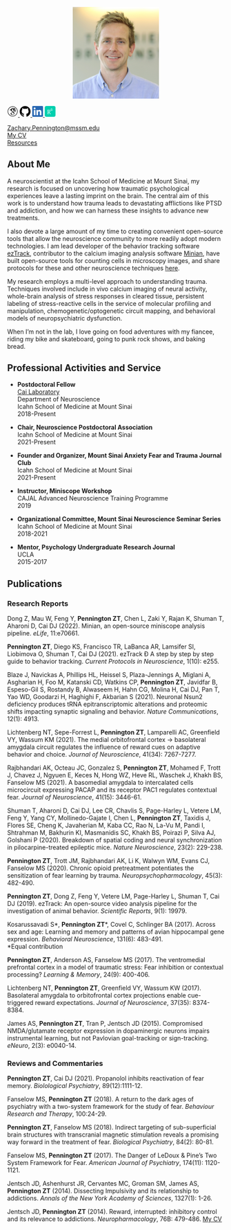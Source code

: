 <p align="center">
  <img width="200" src="./images/zPennington_HS_pic.JPG">
</p>

<p align="left">
   
  <a href="https://scholar.google.com/citations?hl=en&user=yZ1dyEoAAAAJ">
    <img width="25" src="./images/GS_100px.png"> 
  </a>
  
  <a href="https://github.com/ZachPenn">
    <img width="25" src="./images/GH_100px.png"> 
  </a>
  
  <a href="https://www.linkedin.com/in/zach-pennington-3b76b321a/">
    <img width="25" src="./images/LN_100px.png">
  </a>
  
  <a href="https://www.researchgate.net/profile/Zachary-Pennington">
    <img width="25" src="./images/RG_100px.png">
  </a> 
  
</p>

Zachary.Pennington@mssm.edu  
[My CV](./ZPennington_CV.pdf)   
[Resources](https://github.com/ZachPenn/Resources/wiki)

## About Me

A neuroscientist at the Icahn School of Medicine at Mount Sinai, my research is focused on uncovering how traumatic psychological experiences leave a lasting imprint on the brain.  The central aim of this work is to understand how trauma leads to devastating afflictions like PTSD and addiction, and how we can harness these insights to advance new treatments.

I also devote a large amount of my time to creating convenient open-source tools that allow the neuroscience community to more readily adopt modern technologies.  I am lead developer of the behavior tracking software [ezTrack](https://github.com/DeniseCaiLab/ezTrack), contributor to the calcium imaging analysis software [Minian](https://github.com/denisecailab/minian), have built open-source tools for counting cells in microscopy images, and share protocols for these and other neuroscience techniques [here](https://github.com/ZachPenn/Resources/wiki).  

My research employs a multi-level approach to understanding trauma.  Techniques involved include in vivo calcium imaging of neural activity, whole-brain analysis of stress responses in cleared tissue, persistent labeling of stress-reactive cells in the service of molecular profiling and manipulation, chemogenetic/optogenetic circuit mapping, and behavioral models of neuropsychiatric dysfunction.

When I’m not in the lab, I love going on food adventures with my fiancee, riding my bike and skateboard, going to punk rock shows, and baking bread.

## Professional Activities and Service

* **Postdoctoral Fellow**    
  [Cai Laboratory](http://labs.neuroscience.mssm.edu/project/cai-lab/)  
  Department of Neuroscience  
  Icahn School of Medicine at Mount Sinai  
  2018-Present

* **Chair, Neuroscience Postdoctoral Association**  
  Icahn School of Medicine at Mount Sinai  
  2021-Present

* **Founder and Organizer, Mount Sinai Anxiety Fear and Trauma Journal Club**  
  Icahn School of Medicine at Mount Sinai  
  2021-Present

* **Instructor, Miniscope Workshop**  
  CAJAL Advanced Neuroscience Training Programme  
  2019

* **Organizational Committee, Mount Sinai Neuroscience Seminar Series**  
  Icahn School of Medicine at Mount Sinai  
  2018-2021

* **Mentor, Psychology Undergraduate Research Journal**  
  UCLA  
  2015-2017

## Publications

### Research Reports

Dong Z, Mau W, Feng Y, **Pennington ZT**, Chen L, Zaki Y, Rajan K, Shuman T, Aharoni D, Cai DJ (2022). Minian, an open-source miniscope analysis pipeline. *eLife*, 11:e70661. 

**Pennington ZT**, Diego KS, Francisco TR, LaBanca AR, Lamsifer SI, Liobimova O, Shuman T, Cai DJ (2021). ezTrack Ð A step by step by step guide to behavior tracking. *Current Protocols in Neuroscience*, 1(10): e255.

Blaze J, Navickas A, Phillips HL, Heissel S, Plaza-Jennings A, Miglani A, Asgharian H, Foo M, Katanski CD, Watkins CP, **Pennington ZT**, Javidfar B, Espeso-Gil S, Rostandy B, Alwaseem H, Hahn CG, Molina H, Cai DJ, Pan T, Yao WD, Goodarzi H, Haghighi F, Akbarian S (2021). Neuronal Nsun2 deficiency produces tRNA epitranscriptomic alterations and proteomic shifts impacting synaptic signaling and behavior. *Nature Communications*, 12(1): 4913.

Lichtenberg NT, Sepe-Forrest L, **Pennington ZT**, Lamparelli AC, Greenfield VY, Wassum KM (2021).  The medial orbitofrontal cortex &#8594; basolateral amygdala circuit regulates the influence of reward cues on adaptive behavior and choice.  *Journal of Neuroscience*, 41(34): 7267-7277.

Rajbhandari AK, Octeau JC, Gonzalez S, **Pennington ZT**, Mohamed F, Trott J, Chavez J, Ngyuen E, Keces N, Hong WZ, Heve RL, Waschek J, Khakh BS, Fanselow MS (2021). A basomedial amygdala to intercalated cells microcircuit expressing PACAP and its receptor PAC1 regulates contextual fear. *Journal of Neuroscience*, 41(15): 3446-61.

Shuman T, Aharoni D, Cai DJ, Lee CR, Chavlis S, Page-Harley L, Vetere LM, Feng Y, Yang CY, Mollinedo-Gajate I, Chen L, **Pennington ZT**, Taxidis J, Flores SE, Cheng K, Javaherian M, Kaba CC, Rao N, La-Vu M, Pandi I, Shtrahman M, Bakhurin KI, Masmanidis SC, Khakh BS, Poirazi P, Silva AJ, Golshani P (2020). Breakdown of spatial coding and neural synchronization in pilocarpine-treated epileptic mice.  *Nature Neuroscience*, 23(2): 229-238. 

**Pennington ZT**, Trott JM, Rajbhandari AK, Li K, Walwyn WM, Evans CJ, Fanselow MS (2020). Chronic opioid pretreatment potentiates the sensitization of fear learning by trauma. *Neuropsychopharmacology*, 45(3): 482-490.

**Pennington ZT**, Dong Z, Feng Y, Vetere LM, Page-Harley L, Shuman T, Cai DJ (2019). ezTrack: An open-source video analysis pipeline for the investigation of animal behavior. *Scientific Reports*, 9(1): 19979. 

Kosarussavadi S\*, **Pennington ZT**\*, Covel C, Schlinger BA (2017).   Across sex and age: Learning and memory and patterns of avian hippocampal gene expression.  *Behavioral Neuroscience*, 131(6): 483-491.  
\*Equal contribution

**Pennington ZT**, Anderson AS, Fanselow MS (2017).  The ventromedial prefrontal cortex in a model of traumatic stress: Fear inhibition or contextual processing?  *Learning & Memory*, 24(9): 400-406.

Lichtenberg NT, **Pennington ZT**, Greenfield VY, Wassum KW (2017).  Basolateral amygdala to orbitofrontal cortex projections enable cue-triggered reward expectations.  *Journal of Neuroscience*, 37(35): 8374-8384.

James AS, **Pennington ZT**, Tran P, Jentsch JD (2015).  Compromised NMDA/glutamate receptor expression in dopaminergic neurons impairs instrumental learning, but not Pavlovian goal-tracking or sign-tracking.  *eNeuro*,  2(3): e0040-14.

### Reviews and Commentaries

**Pennington ZT**, Cai DJ (2021). Propanolol inhibits reactivation of fear memory.  *Biolological Psychiatry*, 89(12):1111-12.

Fanselow MS, **Pennington ZT** (2018).  A return to the dark ages of psychiatry with a two-system framework for the study of fear.  *Behaviour Research and Therapy*, 100:24-29.

**Pennington ZT**, Fanselow MS (2018).  Indirect targeting of sub-superficial brain structures with transcranial magnetic stimulation reveals a promising way forward in the treatment of fear.  *Biological Psychiatry*, 84(2): 80-81.

Fanselow MS, **Pennington ZT** (2017).  The Danger of LeDoux & Pine’s Two System Framework for Fear.  *American Journal of Psychiatry*, 174(11): 1120-1121.

Jentsch JD, Ashenhurst JR, Cervantes MC, Groman SM, James AS, **Pennington ZT** (2014).  Dissecting Impulsivity and its relationship to addictions.  *Annals of the New York Academy of Sciences*,  1327(1): 1-26.

Jentsch JD, **Pennington ZT** (2014).  Reward, interrupted: inhibitory control and its relevance to addictions.  *Neuropharmacology*, 76B: 479-486. [My CV](./2014_Jentsch_etal.pdf)  
